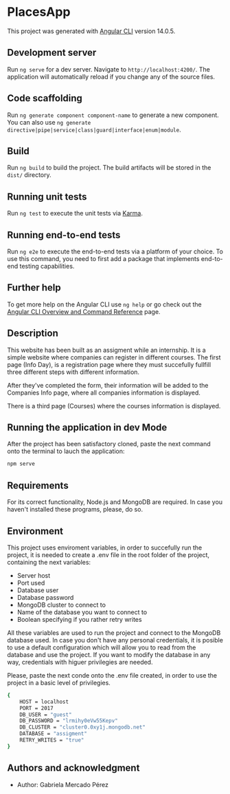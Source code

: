 # PlacesApp

This project was generated with [Angular CLI](https://github.com/angular/angular-cli) version 14.0.5.

## Development server

Run `ng serve` for a dev server. Navigate to `http://localhost:4200/`. The application will automatically reload if you change any of the source files.

## Code scaffolding

Run `ng generate component component-name` to generate a new component. You can also use `ng generate directive|pipe|service|class|guard|interface|enum|module`.

## Build

Run `ng build` to build the project. The build artifacts will be stored in the `dist/` directory.

## Running unit tests

Run `ng test` to execute the unit tests via [Karma](https://karma-runner.github.io).

## Running end-to-end tests

Run `ng e2e` to execute the end-to-end tests via a platform of your choice. To use this command, you need to first add a package that implements end-to-end testing capabilities.

## Further help

To get more help on the Angular CLI use `ng help` or go check out the [Angular CLI Overview and Command Reference](https://angular.io/cli) page.

## Description

This website has been built as an assigment while an internship. It is a simple website where companies can register in different courses. The first page (Info Day), is a registration page where they must succefully fullfill three different steps with different information.

After they've completed the form, their information will be added to the Companies Info
page, where all companies information is displayed.

There is a third page (Courses) where the courses information is displayed.

## Running the application in dev Mode

After the project has been satisfactory cloned, paste the next command onto the terminal to lauch the application:

```bash
npm serve
```

## Requirements

For its correct functionality, Node.js and MongoDB are required. In case you haven't installed these programs, please, do so.

## Environment

This project uses enviroment variables, in order to succefully run the project, it is needed to create a .env file in the root folder of the project, containing the next variables:

- Server host
- Port used
- Database user
- Database password
- MongoDB cluster to connect to
- Name of the database you want to connect to
- Boolean specifying if you rather retry writes

All these variables are used to run the project and connect to the MongoDB database used. In case you don't have any personal credentials, it is posible to use a default configuration which will allow you to read from the database and use the project. If you want to modify the database in any way, credentials with higuer privilegies are needed.

Please, paste the next conde onto the .env file created, in order to use the project in a basic level of privilegies.

```bash
{
    HOST = localhost
    PORT = 2017
    DB_USER = "guest"
    DB_PASSWORD = "lrmihy0eVw55Kepv"
    DB_CLUSTER = "cluster0.0xy1j.mongodb.net"
    DATABASE = "assigment"
    RETRY_WRITES = "true"
}
```

## Authors and acknowledgment

- Author: Gabriela Mercado Pérez

